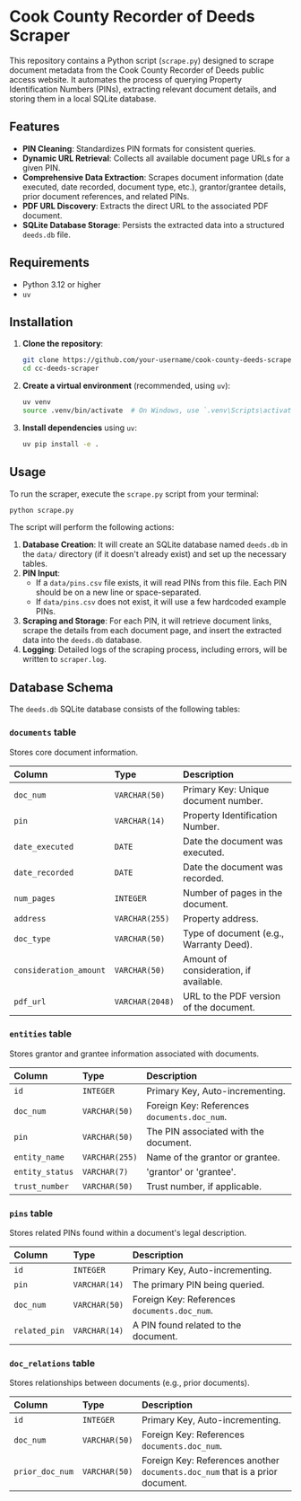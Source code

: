 # Cook County Recorder of Deeds Scraper

This repository contains a Python script (`scrape.py`) designed to scrape document metadata from the Cook County Recorder of Deeds public access website. It automates the process of querying Property Identification Numbers (PINs), extracting relevant document details, and storing them in a local SQLite database.

## Features

*   **PIN Cleaning**: Standardizes PIN formats for consistent queries.
*   **Dynamic URL Retrieval**: Collects all available document page URLs for a given PIN.
*   **Comprehensive Data Extraction**: Scrapes document information (date executed, date recorded, document type, etc.), grantor/grantee details, prior document references, and related PINs.
*   **PDF URL Discovery**: Extracts the direct URL to the associated PDF document.
*   **SQLite Database Storage**: Persists the extracted data into a structured `deeds.db` file.

## Requirements

*   Python 3.12 or higher
*   `uv`

## Installation

1.  **Clone the repository**:
    ```bash
    git clone https://github.com/your-username/cook-county-deeds-scraper.git
    cd cc-deeds-scraper
    ```

2.  **Create a virtual environment** (recommended, using `uv`):
    ```bash
    uv venv
    source .venv/bin/activate  # On Windows, use `.venv\Scripts\activate`
    ```

3.  **Install dependencies** using `uv`:
    ```bash
    uv pip install -e .
    ```

## Usage

To run the scraper, execute the `scrape.py` script from your terminal:

```bash
python scrape.py
```

The script will perform the following actions:

1.  **Database Creation**: It will create an SQLite database named `deeds.db` in the `data/` directory (if it doesn't already exist) and set up the necessary tables.
2.  **PIN Input**:
    *   If a `data/pins.csv` file exists, it will read PINs from this file. Each PIN should be on a new line or space-separated.
    *   If `data/pins.csv` does not exist, it will use a few hardcoded example PINs.
3.  **Scraping and Storage**: For each PIN, it will retrieve document links, scrape the details from each document page, and insert the extracted data into the `deeds.db` database.
4.  **Logging**: Detailed logs of the scraping process, including errors, will be written to `scraper.log`.

## Database Schema

The `deeds.db` SQLite database consists of the following tables:

### `documents` table

Stores core document information.

| Column                | Type        | Description                                  |
| :-------------------- | :---------- | :------------------------------------------- |
| `doc_num`             | `VARCHAR(50)` | Primary Key: Unique document number.         |
| `pin`                 | `VARCHAR(14)` | Property Identification Number.              |
| `date_executed`       | `DATE`      | Date the document was executed.              |
| `date_recorded`       | `DATE`      | Date the document was recorded.              |
| `num_pages`           | `INTEGER`   | Number of pages in the document.             |
| `address`             | `VARCHAR(255)`| Property address.                            |
| `doc_type`            | `VARCHAR(50)` | Type of document (e.g., Warranty Deed).      |
| `consideration_amount`| `VARCHAR(50)` | Amount of consideration, if available.       |
| `pdf_url`             | `VARCHAR(2048)`| URL to the PDF version of the document.      |

### `entities` table

Stores grantor and grantee information associated with documents.

| Column          | Type          | Description                                  |
| :-------------- | :------------ | :------------------------------------------- |
| `id`            | `INTEGER`     | Primary Key, Auto-incrementing.              |
| `doc_num`       | `VARCHAR(50)` | Foreign Key: References `documents.doc_num`. |
| `pin`           | `VARCHAR(50)` | The PIN associated with the document.        |
| `entity_name`   | `VARCHAR(255)`| Name of the grantor or grantee.              |
| `entity_status` | `VARCHAR(7)`  | 'grantor' or 'grantee'.                      |
| `trust_number`  | `VARCHAR(50)` | Trust number, if applicable.                 |

### `pins` table

Stores related PINs found within a document's legal description.

| Column        | Type          | Description                                  |
| :------------ | :------------ | :------------------------------------------- |
| `id`          | `INTEGER`     | Primary Key, Auto-incrementing.              |
| `pin`         | `VARCHAR(14)` | The primary PIN being queried.               |
| `doc_num`     | `VARCHAR(50)` | Foreign Key: References `documents.doc_num`. |
| `related_pin` | `VARCHAR(14)` | A PIN found related to the document.         |

### `doc_relations` table

Stores relationships between documents (e.g., prior documents).

| Column          | Type          | Description                                  |
| :-------------- | :------------ | :------------------------------------------- |
| `id`            | `INTEGER`     | Primary Key, Auto-incrementing.              |
| `doc_num`       | `VARCHAR(50)` | Foreign Key: References `documents.doc_num`. |
| `prior_doc_num` | `VARCHAR(50)` | Foreign Key: References another `documents.doc_num` that is a prior document. |

